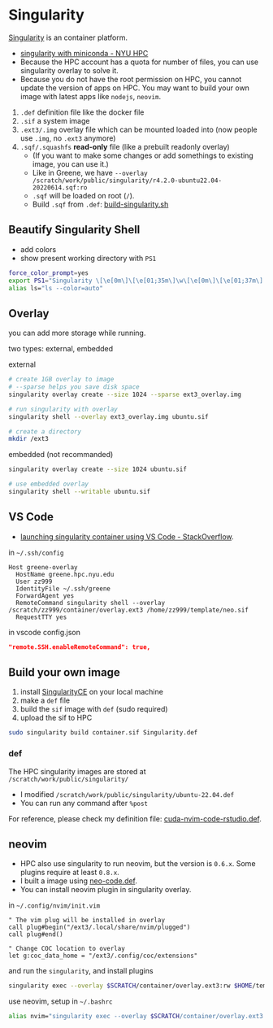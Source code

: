 # Singularity

[Singularity](https://sylabs.io/docs/) is an container platform.

- [singularity with miniconda - NYU HPC](https://sites.google.com/nyu.edu/nyu-hpc/hpc-systems/greene/software/singularity-with-miniconda)
- Because the HPC account has a quota for number of files, you can use singularity overlay to solve it.
- Because you do not have the root permission on HPC, you cannot update the version of apps on HPC. You may want to build your own image with latest apps like `nodejs`, `neovim`.

1. `.def` definition file like the docker file
2. `.sif` a system image
3. `.ext3/.img` overlay file which can be mounted loaded into (now people use `.img`, no `.ext3` anymore)
4. `.sqf/.squashfs` **read-only** file (like a prebuilt readonly overlay)
   - (If you want to make some changes or add somethings to existing image, you can use it.)
   - Like in Greene, we have `--overlay /scratch/work/public/singularity/r4.2.0-ubuntu22.04-20220614.sqf:ro`
   - `.sqf` will be loaded on root (`/`).
   - Build `.sqf` from `.def`: [build-singularity.sh](./singularity-def/ubuntu24/build-singularity.sh)

## Beautify Singularity Shell

- add colors
- show present working directory with `PS1`

```bash
force_color_prompt=yes
export PS1="Singularity \[\e[0m\]\[\e[01;35m\]\w\[\e[0m\]\[\e[01;37m\] > "
alias ls="ls --color=auto"
```

## Overlay

you can add more storage while running.

two types: external, embedded

external

```bash
# create 1GB overlay to image
# --sparse helps you save disk space
singularity overlay create --size 1024 --sparse ext3_overlay.img

# run singularity with overlay
singularity shell --overlay ext3_overlay.img ubuntu.sif

# create a directory
mkdir /ext3
```

embedded (not recommanded)

```bash
singularity overlay create --size 1024 ubuntu.sif

# use embedded overlay
singularity shell --writable ubuntu.sif
```

## VS Code

- [launching singularity container using VS Code - StackOverflow](https://stackoverflow.com/questions/63604427/launching-a-singularity-container-remotely-using-visual-studio-code).

in `~/.ssh/config`

```
Host greene-overlay
  HostName greene.hpc.nyu.edu
  User zz999
  IdentityFile ~/.ssh/greene
  ForwardAgent yes
  RemoteCommand singularity shell --overlay /scratch/zz999/container/overlay.ext3 /home/zz999/template/neo.sif
  RequestTTY yes
```

in vscode config.json

```json
"remote.SSH.enableRemoteCommand": true,
```

## Build your own image

1. install [SingularityCE](https://github.com/sylabs/singularity) on your local machine
2. make a `def` file
3. build the `sif` image with `def` (sudo required)
4. upload the sif to HPC

```bash
sudo singularity build container.sif Singularity.def
```

### def

The HPC singularity images are stored at `/scratch/work/public/singularity/`

- I modified `/scratch/work/public/singularity/ubuntu-22.04.def`
- You can run any command after `%post`

For reference, please check my definition file: [cuda-nvim-code-rstudio.def](singularity-def/cuda-nvim-code-rstudio.def).

## neovim

- HPC also use singularity to run neovim, but the version is `0.6.x`. Some plugins require at least `0.8.x`.
- I built a image using [neo-code.def](singularity-def/neo-code.def).
- You can install neovim plugin in singularity overlay.

in `~/.config/nvim/init.vim`

```
" The vim plug will be installed in overlay
call plug#begin("/ext3/.local/share/nvim/plugged")
call plug#end()

" Change COC location to overlay
let g:coc_data_home = "/ext3/.config/coc/extensions"
```

and run the `singularity`, and install plugins

```bash
singularity exec --overlay $SCRATCH/container/overlay.ext3:rw $HOME/template/neo.sif /bin/bash
```

use neovim, setup in `~/.bashrc`

```bash
alias nvim="singularity exec --overlay $SCRATCH/container/overlay.ext3:ro $HOME/template/neo.sif nvim"
```
